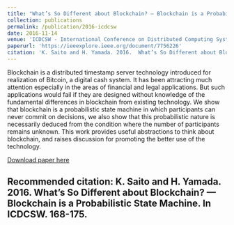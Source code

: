 ```yaml
---
title: "What’s So Different about Blockchain? — Blockchain is a Probabilistic State Machine"
collection: publications
permalink: /publication/2016-icdcsw
date: 2016-11-14
venue: 'ICDCSW - International Conference on Distributed Computing Systems Workshops'
paperurl: 'https://ieeexplore.ieee.org/document/7756226'
citation: 'K. Saito and H. Yamada. 2016.  What’s So Different about Blockchain? — Blockchain is a Probabilistic State Machine. In ICDCSW. 168-175.'
---
```

Blockchain is a distributed timestamp server technology introduced for realization of Bitcoin, a digital cash system. It has been attracting much attention especially in the areas of financial and legal applications. But such applications would fail if they are designed without knowledge of the fundamental differences in blockchain from existing technology. We show that blockchain is a probabilistic state machine in which participants can never commit on decisions, we also show that this probabilistic nature is necessarily deduced from the condition where the number of participants remains unknown. This work provides useful abstractions to think about blockchain, and raises discussion for promoting the better use of the technology.

[Download paper here](https://ieeexplore.ieee.org/document/7756226)

Recommended citation: K. Saito and H. Yamada. 2016.  What’s So Different about Blockchain? — Blockchain is a Probabilistic State Machine. In ICDCSW. 168-175.
---

